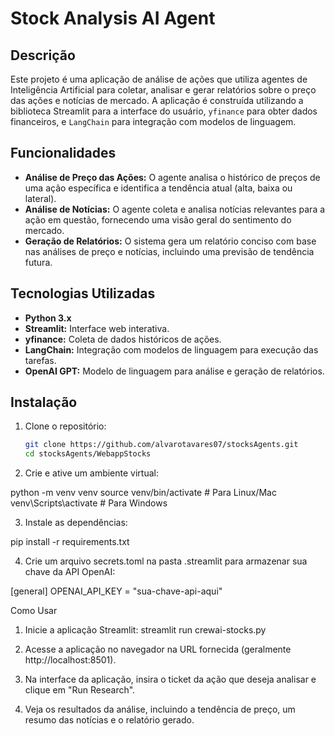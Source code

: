 # Stock Analysis AI Agent

## Descrição

Este projeto é uma aplicação de análise de ações que utiliza agentes de Inteligência Artificial para coletar, analisar e gerar relatórios sobre o preço das ações e notícias de mercado. A aplicação é construída utilizando a biblioteca Streamlit para a interface do usuário, `yfinance` para obter dados financeiros, e `LangChain` para integração com modelos de linguagem.

## Funcionalidades

- **Análise de Preço das Ações:** O agente analisa o histórico de preços de uma ação específica e identifica a tendência atual (alta, baixa ou lateral).
- **Análise de Notícias:** O agente coleta e analisa notícias relevantes para a ação em questão, fornecendo uma visão geral do sentimento do mercado.
- **Geração de Relatórios:** O sistema gera um relatório conciso com base nas análises de preço e notícias, incluindo uma previsão de tendência futura.

## Tecnologias Utilizadas

- **Python 3.x**
- **Streamlit:** Interface web interativa.
- **yfinance:** Coleta de dados históricos de ações.
- **LangChain:** Integração com modelos de linguagem para execução das tarefas.
- **OpenAI GPT:** Modelo de linguagem para análise e geração de relatórios.

## Instalação

1. Clone o repositório:

   ```bash
   git clone https://github.com/alvarotavares07/stocksAgents.git
   cd stocksAgents/WebappStocks

2. Crie e ative um ambiente virtual:

  python -m venv venv
  source venv/bin/activate  # Para Linux/Mac
  venv\Scripts\activate  # Para Windows

3. Instale as dependências:  

  pip install -r requirements.txt

4. Crie um arquivo secrets.toml na pasta .streamlit para armazenar sua chave da API OpenAI:

  [general]
  OPENAI_API_KEY = "sua-chave-api-aqui"

Como Usar

1. Inicie a aplicação Streamlit:
  streamlit run crewai-stocks.py

2. Acesse a aplicação no navegador na URL fornecida (geralmente http://localhost:8501).

3. Na interface da aplicação, insira o ticket da ação que deseja analisar e clique em "Run Research".

4. Veja os resultados da análise, incluindo a tendência de preço, um resumo das notícias e o relatório gerado.




